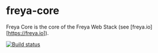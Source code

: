 # freya-core

Freya Core is the core of the Freya Web Stack (see [freya.io][https://freya.io]).

[![Build status](https://ci.appveyor.com/api/projects/status/38ay5hgyigmufoyt/branch/master?svg=true)](https://ci.appveyor.com/project/xyncro/freya-core/branch/master)
